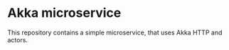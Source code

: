 # Akka microservice

This repository contains a simple microservice, that uses Akka HTTP and actors.
